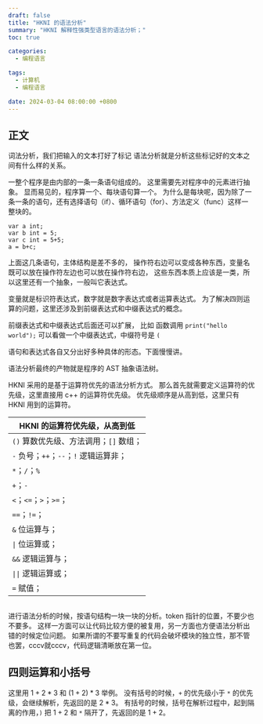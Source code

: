 ```yaml
---
draft: false
title: "HKNI 的语法分析"
summary: "HKNI 解释性强类型语言的语法分析；"
toc: true

categories:
  - 编程语言

tags:
  - 计算机
  - 编程语言

date: 2024-03-04 08:00:00 +0800
---
```


## 正文

词法分析，我们把输入的文本打好了标记
语法分析就是分析这些标记好的文本之间有什么样的关系。

一整个程序是由内部的一条一条语句组成的。
这里需要先对程序中的元素进行抽象。
显而易见的，程序算一个、每块语句算一个。
为什么是每块呢，因为除了一条一条的语句，还有选择语句（if）、循环语句（for）、方法定义（func）这样一整块的。

```
var a int;
var b int = 5;
var c int = 5+5;
a = b+c;
```

上面这几条语句，主体结构是差不多的，
操作符右边可以变成各种东西，变量名既可以放在操作符左边也可以放在操作符右边，
这些东西本质上应该是一类，所以这里还有一个抽象，一般叫它表达式。

变量就是标识符表达式，数字就是数字表达式或者运算表达式。
为了解决四则运算的问题，这里还涉及到前缀表达式和中缀表达式的概念。

前缀表达式和中缀表达式后面还可以扩展，
比如 函数调用 `print("hello world");` 可以看做一个中缀表达式，中缀符号是 `(`

语句和表达式各自又分出好多种具体的形态。下面慢慢讲。

语法分析最终的产物就是程序的 AST 抽象语法树。

HKNI 采用的是基于运算符优先的语法分析方式。
那么首先就需要定义运算符的优先级，这里直接用 c++ 的运算符优先级。
优先级顺序是从高到低，这里只有 HKNI 用到的运算符。

| HKNI 的运算符优先级，从高到低           |
|-----------------------------|
| `()` 算数优先级、方法调用；`[]` 数组；    |
| `-` 负号；`++`；`--`；`!` 逻辑运算非； |
| `*`；`/`；`%`                 |
| `+`；`-`                     |
| `<`；`<=`；`>`；`>=`；          |
| `==`；`!=`；                  |
| `&` 位运算与；                   |
| `\|` 位运算或；                  |
| `&&` 逻辑运算与；                 |
| `\|\|` 逻辑运算或；               |
| `=` 赋值；                     |

## 

进行语法分析的时候，按语句结构一块一块的分析。token 指针的位置，不要少也不要多。
这样一方面可以让代码比较方便的被复用，另一方面也方便语法分析出错的时候定位问题。
如果所谓的不要写重复的代码会破坏模块的独立性，那不管也罢，cccv就cccv，代码逻辑清晰放在第一位。

## 四则运算和小括号

这里用 $1+2*3$ 和 $(1+2)*3$ 举例。
没有括号的时候，`+` 的优先级小于 `*` 的优先级，会继续解析，先返回的是 $2*3$。
有括号的时候，括号在解析过程中，起到隔离的作用，`)` 把 $1+2$ 和 `*` 隔开了，先返回的是 $1+2$。

